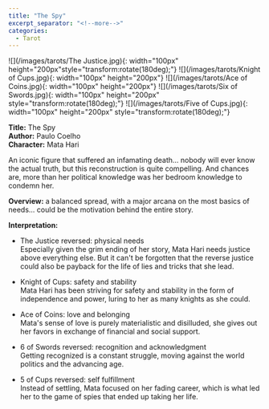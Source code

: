 ```yaml
---
title: "The Spy"
excerpt_separator: "<!--more-->"
categories:
  - Tarot
---
```


![](/images/tarots/The Justice.jpg){: width="100px" height="200px"style="transform:rotate(180deg);"}
![](/images/tarots/Knight of Cups.jpg){: width="100px" height="200px"}
![](/images/tarots/Ace of Coins.jpg){: width="100px" height="200px"}
![](/images/tarots/Six of Swords.jpg){: width="100px" height="200px" style="transform:rotate(180deg);"}
![](/images/tarots/Five of Cups.jpg){: width="100px" height="200px" style="transform:rotate(180deg);"}

**Title:** The Spy \
**Author:** Paulo Coelho \
**Character:** Mata Hari

An iconic figure that suffered an infamating death... nobody will ever know the actual truth, but this reconstruction is quite compelling. And chances are, more than her political knowledge was her bedroom knowledge to condemn her.

<!--more-->

**Overview:** a balanced spread, with a major arcana on the most basics of needs... could be the motivation behind the entire story.

**Interpretation:**

* The Justice reversed: physical needs \
Especially given the grim ending of her story, Mata Hari needs justice above everything else. But it can't be forgotten that the reverse justice could also be payback for the life of lies and tricks that she lead.

* Knight of Cups: safety and stability \
Mata Hari has been striving for safety and stability in the form of independence and power, luring to her as many knights as she could.

* Ace of Coins: love and belonging \
Mata's sense of love is purely materialistic and disilluded, she gives out her favors in exchange of financial and social support.

* 6 of Swords reversed: recognition and acknowledgment \
Getting recognized is a constant struggle, moving against the world politics and the advancing age.

* 5 of Cups reversed: self fulfillment \
Instead of settling, Mata focused on her fading career, which is what led her to the game of spies that ended up taking her life.